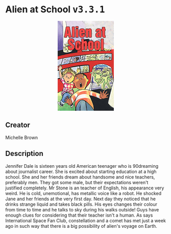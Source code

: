 
# Alien at School <kbd>v3.3.1</kbd>

<center>
  <img src="./cover-1024.jpg"/>
</center>

## Creator
Michelle Brown

## Description
<p>Jennifer Dale is sixteen years old American teenager who is 90dreaming about journalist career. She is excited about starting education at a high school. She and her friends dream about handsome and nice teachers, preferably men. They got some male, but their expectations weren't justified completely. Mr Stone is an teacher of English, his appearance very weird. He is cold, unemotional, has metallic voice like a robot. He shocked Jane and her friends at the very first day. Next day they noticed that he drinks strange liquid and takes black pills. His eyes changes their colour from time to time and he talks to sky during his walks outside! Guys have enough clues for considering that their teacher isn't a human. As says International Space Fan Club, constellation and a comet has met just a week ago in such way that there is a big possibility of alien's voyage on Earth.</p>
